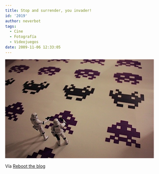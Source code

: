 ```yaml
---
title: Stop and surrender, you invader!
id: '2019'
author: neverbot
tags:
  - Cine
  - Fotografía
  - Videojuegos
date: 2009-11-06 12:33:05
---
```


![200911061232.jpg](./stop-and-surrender-you-invader/200911061232.jpg)

Vía [Reboot the blog](http://blog.swas.es/post/232208463/space-invasion)